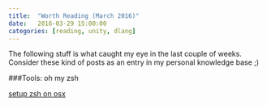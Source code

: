 ```yaml
---
title:  "Worth Reading (March 2016)"
date:   2016-03-29 15:00:00
categories: [reading, unity, dlang]
---
```


The following stuff is what caught my eye in the last couple of weeks. Consider these kind of posts as an entry in my personal knowledge base ;)

###Tools: oh my zsh

[setup zsh on osx](http://devsnaps.herokuapp.com/blog/2013/11/09/setting-up-the-terminal-for-development-in-os-x/)